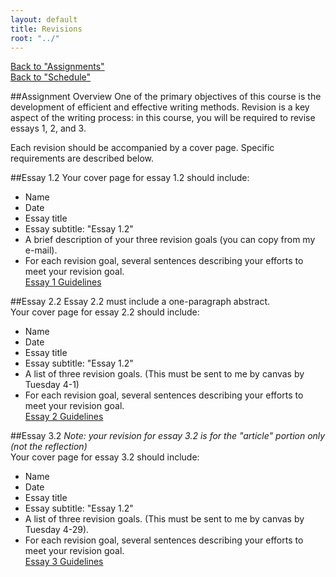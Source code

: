 ```yaml
---
layout: default
title: Revisions
root: "../"
---
```

[Back to "Assignments"](index.html)  
[Back to "Schedule"](schedule.html)  

##Assignment Overview
One of the primary objectives of this course is the development of efficient and effective writing methods. Revision is a key aspect of the writing process: in this course, you will be required to revise essays 1, 2, and 3.  

Each revision should be accompanied by a cover page. Specific requirements are described below.

##Essay 1.2
Your cover page for essay 1.2 should include:  
* Name
* Date
* Essay title
* Essay subtitle: "Essay 1.2"
* A brief description of your three revision goals (you can copy from my e-mail).
* For each revision goal, several sentences describing your efforts to meet your revision goal.  
[Essay 1 Guidelines](assignments/essay1.html)

##Essay 2.2
Essay 2.2 must include a one-paragraph abstract.  
Your cover page for essay 2.2 should include:  
* Name
* Date
* Essay title
* Essay subtitle: "Essay 1.2"
* A list of three revision goals. (This must be sent to me by canvas by Tuesday 4-1)
* For each revision goal, several sentences describing your efforts to meet your revision goal.  
[Essay 2 Guidelines](assignments/essay2.html)

##Essay 3.2
*Note: your revision for essay 3.2 is for the "article" portion only (not the reflection)*  
Your cover page for essay 3.2 should include:  
* Name
* Date
* Essay title
* Essay subtitle: "Essay 1.2"
* A list of three revision goals. (This must be sent to me by canvas by Tuesday 4-29).
* For each revision goal, several sentences describing your efforts to meet your revision goal.  
[Essay 3 Guidelines](assignments/essay3.html)